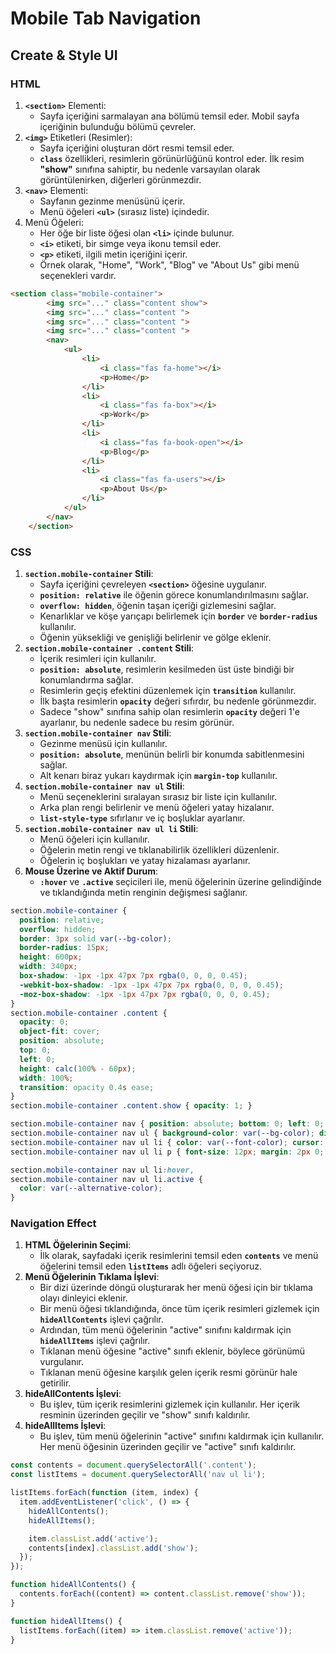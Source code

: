 # Mobile Tab Navigation

## Create & Style UI

### HTML

1. **`<section>`** Elementi:
    - Sayfa içeriğini sarmalayan ana bölümü temsil eder. Mobil sayfa içeriğinin bulunduğu bölümü çevreler.
2. **`<img>`** Etiketleri (Resimler):
    - Sayfa içeriğini oluşturan dört resmi temsil eder.
    - **`class`** özellikleri, resimlerin görünürlüğünü kontrol eder. İlk resim **"show"** sınıfına sahiptir, bu nedenle varsayılan olarak görüntülenirken, diğerleri görünmezdir.
3. **`<nav>`** Elementi:
    - Sayfanın gezinme menüsünü içerir.
    - Menü öğeleri **`<ul>`** (sırasız liste) içindedir.
4. Menü Öğeleri:
    - Her öğe bir liste öğesi olan **`<li>`** içinde bulunur.
    - **`<i>`** etiketi, bir simge veya ikonu temsil eder.
    - **`<p>`** etiketi, ilgili metin içeriğini içerir.
    - Örnek olarak, "Home", "Work", "Blog" ve "About Us" gibi menü seçenekleri vardır.

```html
<section class="mobile-container">
        <img src="..." class="content show">
        <img src="..." class="content ">
        <img src="..." class="content ">
        <img src="..." class="content ">
        <nav>
            <ul>
                <li>
                    <i class="fas fa-home"></i>
                    <p>Home</p>
                </li>
                <li>
                    <i class="fas fa-box"></i>
                    <p>Work</p>
                </li>
                <li>
                    <i class="fas fa-book-open"></i>
                    <p>Blog</p>
                </li>
                <li>
                    <i class="fas fa-users"></i>
                    <p>About Us</p>
                </li>
            </ul>
        </nav>
    </section>
```

### CSS

1. **`section.mobile-container` Stili**:
    - Sayfa içeriğini çevreleyen **`<section>`** öğesine uygulanır.
    - **`position: relative`** ile öğenin görece konumlandırılmasını sağlar.
    - **`overflow: hidden`**, öğenin taşan içeriği gizlemesini sağlar.
    - Kenarlıklar ve köşe yarıçapı belirlemek için **`border`** ve **`border-radius`** kullanılır.
    - Öğenin yüksekliği ve genişliği belirlenir ve gölge eklenir.
2. **`section.mobile-container .content` Stili**:
    - İçerik resimleri için kullanılır.
    - **`position: absolute`**, resimlerin kesilmeden üst üste bindiği bir konumlandırma sağlar.
    - Resimlerin geçiş efektini düzenlemek için **`transition`** kullanılır.
    - İlk başta resimlerin **`opacity`** değeri sıfırdır, bu nedenle görünmezdir.
    - Sadece "show" sınıfına sahip olan resimlerin **`opacity`** değeri 1'e ayarlanır, bu nedenle sadece bu resim görünür.
3. **`section.mobile-container nav` Stili**:
    - Gezinme menüsü için kullanılır.
    - **`position: absolute`**, menünün belirli bir konumda sabitlenmesini sağlar.
    - Alt kenarı biraz yukarı kaydırmak için **`margin-top`** kullanılır.
4. **`section.mobile-container nav ul` Stili**:
    - Menü seçeneklerini sıralayan sırasız bir liste için kullanılır.
    - Arka plan rengi belirlenir ve menü öğeleri yatay hizalanır.
    - **`list-style-type`** sıfırlanır ve iç boşluklar ayarlanır.
5. **`section.mobile-container nav ul li` Stili**:
    - Menü öğeleri için kullanılır.
    - Öğelerin metin rengi ve tıklanabilirlik özellikleri düzenlenir.
    - Öğelerin iç boşlukları ve yatay hizalaması ayarlanır.
6. **Mouse Üzerine ve Aktif Durum**:
    - **`:hover`** ve **`.active`** seçicileri ile, menü öğelerinin üzerine gelindiğinde ve tıklandığında metin renginin değişmesi sağlanır.

```css
section.mobile-container {
  position: relative;
  overflow: hidden;
  border: 3px solid var(--bg-color);
  border-radius: 15px;
  height: 600px;
  width: 340px;
  box-shadow: -1px -1px 47px 7px rgba(0, 0, 0, 0.45);
  -webkit-box-shadow: -1px -1px 47px 7px rgba(0, 0, 0, 0.45);
  -moz-box-shadow: -1px -1px 47px 7px rgba(0, 0, 0, 0.45);
}
section.mobile-container .content {
  opacity: 0;
  object-fit: cover;
  position: absolute;
  top: 0;
  left: 0;
  height: calc(100% - 60px);
  width: 100%;
  transition: opacity 0.4s ease;
}
section.mobile-container .content.show { opacity: 1; }

section.mobile-container nav { position: absolute; bottom: 0; left: 0; margin-top: -5px; width: 100%; }
section.mobile-container nav ul { background-color: var(--bg-color); display: flex; list-style-type: none; padding: 0; margin: 0; height: 60px; }
section.mobile-container nav ul li { color: var(--font-color); cursor: pointer; flex: 1; padding: 10px; text-align: center; }
section.mobile-container nav ul li p { font-size: 12px; margin: 2px 0; }

section.mobile-container nav ul li:hover,
section.mobile-container nav ul li.active {
  color: var(--alternative-color);
}
```

### Navigation Effect

1. **HTML Öğelerinin Seçimi**:
    - İlk olarak, sayfadaki içerik resimlerini temsil eden **`contents`** ve menü öğelerini temsil eden **`listItems`** adlı öğeleri seçiyoruz.
2. **Menü Öğelerinin Tıklama İşlevi**:
    - Bir dizi üzerinde döngü oluşturarak her menü öğesi için bir tıklama olayı dinleyici eklenir.
    - Bir menü öğesi tıklandığında, önce tüm içerik resimleri gizlemek için **`hideAllContents`** işlevi çağrılır.
    - Ardından, tüm menü öğelerinin "active" sınıfını kaldırmak için **`hideAllItems`** işlevi çağrılır.
    - Tıklanan menü öğesine "active" sınıfı eklenir, böylece görünümü vurgulanır.
    - Tıklanan menü öğesine karşılık gelen içerik resmi görünür hale getirilir.
3. **hideAllContents İşlevi**:
    - Bu işlev, tüm içerik resimlerini gizlemek için kullanılır. Her içerik resminin üzerinden geçilir ve "show" sınıfı kaldırılır.
4. **hideAllItems İşlevi**:
    - Bu işlev, tüm menü öğelerinin "active" sınıfını kaldırmak için kullanılır. Her menü öğesinin üzerinden geçilir ve "active" sınıfı kaldırılır.

```jsx
const contents = document.querySelectorAll('.content');
const listItems = document.querySelectorAll('nav ul li');

listItems.forEach(function (item, index) {
  item.addEventListener('click', () => {
    hideAllContents();
    hideAllItems();

    item.classList.add('active');
    contents[index].classList.add('show');
  });
});

function hideAllContents() {
  contents.forEach((content) => content.classList.remove('show'));
}

function hideAllItems() {
  listItems.forEach((item) => item.classList.remove('active'));
}
```
